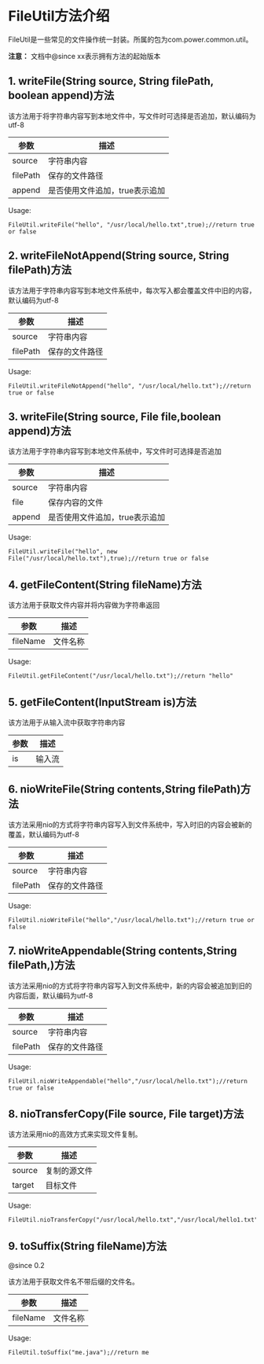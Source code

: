 # FileUtil方法介绍

FileUtil是一些常见的文件操作统一封装。所属的包为com.power.common.util。

**注意：** 文档中@since xx表示拥有方法的起始版本

## 1. writeFile(String source, String filePath, boolean append)方法

该方法用于将字符串内容写到本地文件中，写文件时可选择是否追加，默认编码为utf-8

参数 | 描述
---|---
source| 字符串内容
filePath | 保存的文件路径
append | 是否使用文件追加，true表示追加

Usage:

```
FileUtil.writeFile("hello", "/usr/local/hello.txt",true);//return true or false
```

## 2. writeFileNotAppend(String source, String filePath)方法

该方法用于字符串内容写到本地文件系统中，每次写入都会覆盖文件中旧的内容，默认编码为utf-8

参数 | 描述
---|---
source| 字符串内容
filePath | 保存的文件路径

Usage:

```
FileUtil.writeFileNotAppend("hello", "/usr/local/hello.txt");//return true or false
```

## 3. writeFile(String source, File file,boolean append)方法

该方法用于字符串内容写到本地文件系统中，写文件时可选择是否追加

参数 | 描述
---|---
source| 字符串内容
file | 保存内容的文件
append | 是否使用文件追加，true表示追加

Usage:

```
FileUtil.writeFile("hello", new File("/usr/local/hello.txt"),true);//return true or false
```

## 4. getFileContent(String fileName)方法

该方法用于获取文件内容并将内容做为字符串返回

参数 | 描述
---|---
fileName| 文件名称

Usage:

```
FileUtil.getFileContent("/usr/local/hello.txt");//return "hello"
```

## 5. getFileContent(InputStream is)方法

该方法用于从输入流中获取字符串内容

参数 | 描述
---|---
is| 输入流

## 6. nioWriteFile(String contents,String filePath)方法

该方法采用nio的方式将字符串内容写入到文件系统中，写入时旧的内容会被新的覆盖，默认编码为utf-8

参数 | 描述
---|---
source| 字符串内容
filePath | 保存的文件路径

Usage:

```
FileUtil.nioWriteFile("hello","/usr/local/hello.txt");//return true or false
```

## 7. nioWriteAppendable(String contents,String filePath,)方法

该方法采用nio的方式将字符串内容写入到文件系统中，新的内容会被追加到旧的内容后面，默认编码为utf-8

参数 | 描述
---|---
source| 字符串内容
filePath | 保存的文件路径

Usage:

```
FileUtil.nioWriteAppendable("hello","/usr/local/hello.txt");//return true or false
```

## 8. nioTransferCopy(File source, File target)方法

该方法采用nio的高效方式来实现文件复制。

参数 | 描述
---|---
source| 复制的源文件
target| 目标文件

Usage:

```
FileUtil.nioTransferCopy("/usr/local/hello.txt","/usr/local/hello1.txt");
```

## 9. toSuffix(String fileName)方法

@since 0.2

该方法用于获取文件名不带后缀的文件名。

参数 | 描述
---|---
fileName| 文件名称

Usage:

```
FileUtil.toSuffix("me.java");//return me
```